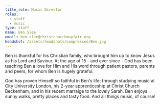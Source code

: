 ```yaml
---
title_role: Music Director
roles:
  - staff
  - music
type: staff
name: Ben Slee
email: ben.slee@christchurchmayfair.org
headshot: /assets/headshots/compressed/Ben.jpg
---
```

Ben is thankful for his Christian family, who brought him up to know Jesus as his Lord and Saviour. At the age of 15 - and ever since - God has been teaching Ben a love for Him and His word through patient pastors, parents and peers, for whom Ben is hugely grateful.

God has proven Himself so faithful in Ben's life; through studying music at City University London, his 2-year apprenticeship at Christ Church Beckenham, and in his recent marraige to the lovely Sarah. Ben enjoys sunny walks, pretty places and tasty food. And all things music, of course!
